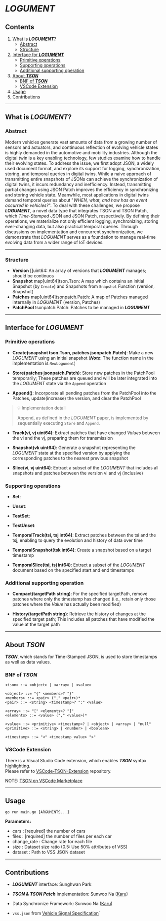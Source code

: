 # **_LOGUMENT_**

## Contents

1. [What is **_LOGUMENT_**?](#what-is-logument)
    - [Abstract](#abstract)
    - [Structure](#structure)
2. [Interface for **_LOGUMENT_**](#interface-for-logument)
    - [Primitive operations](#primitive-operations)
    - [Supporting operations](#supporting-operations)
    - [Additional supporting operation](#additional-supporting-operation)
3. [About **_TSON_**](#about-tson)
    - [BNF of **_TSON_**](#bnf-of-tson)
    - [VSCode Extension](#vscode-extension)
4. [Usage](#usage)
5. [Contributions](#contributions)

---

## What is **_LOGUMENT_**?

### Abstract

Modern vehicles generate vast amounts of data from a growing number of sensors and actuators, and continuous reflection of evolving vehicle states is highly demanded in the automotive and mobility industries.
Although the digital twin is a key enabling technology, few studies examine how to handle their evolving states.
To address the issue, we first adopt JSON, a widely used document format, and explore its support for logging, synchronization, storing, and temporal queries in digital twins.
While a naive approach of transmitting entire snapshots of JSONs can achieve the synchronization of digital twins, it incurs redundancy and inefficiency.
Instead, transmitting partial changes using JSON Patch improves the efficiency in synchronizing and storing vehicle state.
Meanwhile, most applications in digital twins demand temporal queries about "_WHEN, what, and how has an event occurred in vehicles?_".
To deal with these challenges, we propose **_LOGUMENT_**, a novel data type that integrates TSON and TSON Patch, which _Time-Stamped_ JSON and JSON Patch, respectively.
By defining their operations, we materialize not only efficient logging, synchronizing, storing ever-changing data, but also practical temporal queries.
Through discussions on implementation and concurrent synchronization, we demonstrate that _LOGUMENT_ serves as a foundation to manage real-time evolving data from a wider range of IoT devices.

---

### Structure

- **Version** []uint64: An array of versions that **_LOGUMENT_** manages; should be continuos
- **Snapshot** map[uint64]tson.Tson: A map which contains an initial Snapshot (by `Create`) and Snapshots from `Snapshot` Function (version, Snapshot)
- **Patches** map[uint64]tsonpatch.Patch: A map of Patches managed internally in _LOGUMENT_ (version, Patches)
- **PatchPool** tsonpatch.Patch: Patches to be managed in **_LOGUMENT_**

---

## Interface for **_LOGUMENT_**

### Primitive operations

- **Create(snapshot tson.Tson, patches jsonpatch.Patch)**: Make a new _LOGUMENT_ using an initial snapshot (**_Note_**: The function name in the implementation is `NewLogument`)

- **Store(patches jsonpatch.Patch)**: Store new patches in the PatchPool temporarily; These patches are queued and will be later integrated into the _LOGUMENT_ state via the `Append` operation

- **Append()**: Incorporate all pending patches from the PatchPool into the Patches, update(increase) the version, and clear the PatchPool

> 💡 Implementation detail
>
> Append, as defined in the _LOGUMENT_ paper, is implemented by sequentially executing `Store` and `Append`.

- **Track(vi, vj uint64)**: Extract patches that have changed _Values_ between the vi and the vj, preparing them for transmission

- **Snapshot(vk uint64)**: Generate a snapshot representing the _LOGUMENT_ state at the specified version by applying the corresponding patches to the nearest previous snapshot

- **Slice(vi, vj uint64)**: Extract a subset of the _LOGUMENT_ that includes all snapshots and patches between the version vi and vj (inclusive)

### Supporting operations

- **Set**:

- **Unset**:

- **TestSet**:

- **TestUnset**:

- **TemporalTrack(tsi, tsj int64)**: Extract patches between the tsi and the tsj, enabling to query the evolution and history of data over time

- **TemporalSnapshot(tsk int64)**: Create a snapshot based on a target timestamp

- **TemporalSlice(tsi, tsj int64)**: Extract a subset of the _LOGUMENT_ document based on the specified start and end timestamps

### Additional supporting operation

- **Compact(targetPath string)**: For the specified targetPath, remove patches where only the timestamp has changed (i.e., retain only those patches where the _Value_ has actually been modified)

- **History(targetPath string)**: Retrieve the history of changes at the specified target path; This includes all patches that have modified the value at the target path

---

## About **_TSON_**

**_TSON_**, which stands for Time-Stamped JSON, is used to store timestamps as well as data values.

### BNF of **_TSON_**

```ebnf
<tson> ::= <object> | <array> | <value>

<object> ::= "{" <members>? "}"
<members> ::= <pair> ("," <pair>)*
<pair> ::= <string> <timestamp>? ":" <value>

<array> ::= "[" <elements>? "]"
<elements> ::= <value> ("," <value>)*

<value> ::= <primitive> <timestamp>? | <object> | <array> | "null"
<primitive> ::= <string> | <number> | <boolean>

<timestamp> ::= "<" <timestamp_value> ">"
```

### VSCode Extension

There is a Visual Studio Code extension, which enables **_TSON_** syntax highlighting.  
Please refer to [VSCode-TSON-Extension](https://github.com/CAU-CPSS/VSCode-TSON-Extension) repository.

NOTE: [TSON on VSCode Marketplace](https://marketplace.visualstudio.com/items?itemName=rollingress.tson)


---

## Usage

`go run main.go [ARGUMENTS...]`

**Parameters:**
- cars <int>: \[required\] the number of cars
- files <int>: \[required\] the number of files per each car
- change_rate <float64>: Change rate for each file
- size <float64>: Dataset size ratio (0.5: Use 50% attributes of VSS)
- dataset <string>: Path to VSS JSON dataset

---

## Contributions

- **_LOGUMENT_** interface: Sunghwan Park
- **_TSON & TSON Patch_** implementation: Sunwoo Na ([Karu](https://github.com/karu-rress))
- Data Synchronize Framework: Sunwoo Na ([Karu](https://github.com/karu-rress))

- `vss.json` from [Vehicle Signal Specification](https://github.com/COVESA/vehicle_signal_specification)`